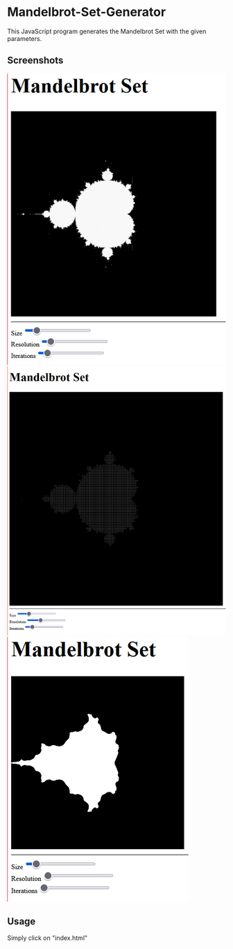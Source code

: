 # Mandelbrot-Set-Generator
This JavaScript program generates the Mandelbrot Set with the given parameters.

## Screenshots
![Set 1](Images/msg-1.PNG?raw=true)
![Set 2](Images/msg-2.PNG?raw=true)
![Set 3](Images/msg-3.PNG?raw=true)

## Usage
Simply click on "index.html"
